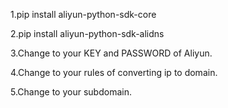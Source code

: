 <p>1.pip install aliyun-python-sdk-core</p>
<p>2.pip install aliyun-python-sdk-alidns</p>
<p>3.Change to your KEY and PASSWORD of Aliyun. </p>
<p>4.Change to your rules of converting ip to domain.</p>
<p>5.Change to your subdomain.</p>
